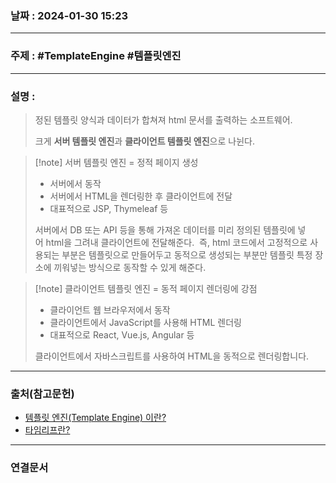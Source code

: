 ### 날짜 : 2024-01-30 15:23

___

### 주제 : #TemplateEngine #템플릿엔진

___

### 설명 : 

> 정된 템플릿 양식과 데이터가 합쳐져 html 문서를 출력하는 소프트웨어.
> 
> 크게 **서버 템플릿 엔진**과 **클라이언트 템플릿 엔진**으로 나뉜다.

>[!note] 서버 템플릿 엔진 = 정적 페이지 생성
> 
> - 서버에서 동작
> - 서버에서 HTML을 렌더링한 후 클라이언트에 전달
> - 대표적으로 JSP, Thymeleaf 등
> 
> 서버에서 DB 또는 API 등을 통해 가져온 데이터를 미리 정의된 템플릿에 넣어 html을 그려내 클라이언트에 전달해준다. 
> 즉, html 코드에서 고정적으로 사용되는 부분은 템플릿으로 만들어두고 동적으로 생성되는 부분만 템플릿 특정 장소에 끼워넣는 방식으로 동작할 수 있게 해준다.

>[!note] 클라이언트 템플릿 엔진 = 동적 페이지 렌더링에 강점
>
> - 클라이언트 웹 브라우저에서 동작
> - 클라이언트에서 JavaScript를 사용해 HTML 렌더링
> - 대표적으로 React, Vue.js, Angular 등
> 
> 클라이언트에서 자바스크립트를 사용하여 HTML을 동적으로 렌더링합니다.

___

### 출처(참고문헌)
- [템플릿 엔진(Template Engine) 이란?](https://usefultoknow.tistory.com/entry/%ED%85%9C%ED%94%8C%EB%A6%BF-%EC%97%94%EC%A7%84Template-Engine-%EC%9D%B4%EB%9E%80)
- [타임리프란?](https://yeonyeon.tistory.com/153)

___

### 연결문서


